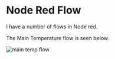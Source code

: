# Node Red Flow

I have a number of flows in Node red.

The Main Temperature flow is seen below.

![main temp flow](https://github.com/johnmholmes/Aquarium_Monitor_V2/assets/60571002/a969e487-b89a-4d41-877d-0820b7b9a77a)
